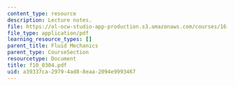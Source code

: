 ```yaml
---
content_type: resource
description: Lecture notes.
file: https://ol-ocw-studio-app-production.s3.amazonaws.com/courses/16-01-unified-engineering-i-ii-iii-iv-fall-2005-spring-2006/a39337ca29794ad88eaa2094e9993467_f10_0304.pdf
file_type: application/pdf
learning_resource_types: []
parent_title: Fluid Mechanics
parent_type: CourseSection
resourcetype: Document
title: f10_0304.pdf
uid: a39337ca-2979-4ad8-8eaa-2094e9993467
---
```

